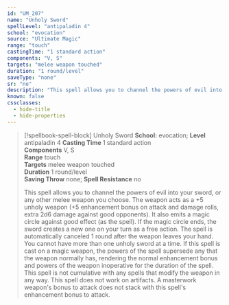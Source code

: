 ```yaml
---
id: "UM_207"
name: "Unholy Sword"
spellLevel: "antipaladin 4"
school: "evocation"
source: "Ultimate Magic"
range: "touch"
castingTime: "1 standard action"
components: "V, S"
targets: "melee weapon touched"
duration: "1 round/level"
saveType: "none"
sr: "no"
description: "This spell allows you to channel the powers of evil into your sword, or any other melee weapon you choose. The weapon acts as a +5 unholy weapon (+5 enhancement bonus on attack and damage rolls, extra 2d6 damage against good opponents).  It also emits a magic circle against good effect (as the spell). If the magic circle ends, the sword creates a new one on your turn as a free action. The spell is automatically canceled 1 round after the weapon leaves your hand. You cannot have more than one unholy sword at a time.  If this spell is cast on a magic weapon, the powers of the spell supersede any that the weapon normally has, rendering the normal enhancement bonus and powers of the weapon inoperative for the duration of the spell. This spell is not cumulative with any spells that modify the weapon in any way.  This spell does not work on artifacts. A masterwork weapon's bonus to attack does not stack with this spell's enhancement bonus to attack."
known: false
cssclasses:
  - hide-title
  - hide-properties
---
```


> [!spellbook-spell-block] Unholy Sword
> **School:** evocation; **Level** antipaladin 4
> **Casting Time** 1 standard action  
> **Components** V, S  
> **Range** touch  
> **Targets** melee weapon touched  
> **Duration** 1 round/level  
> **Saving Throw** none; **Spell Resistance** no
> 
> This spell allows you to channel the powers of evil into your sword, or any other melee weapon you choose. The weapon acts as a +5 unholy weapon (+5 enhancement bonus on attack and damage rolls, extra 2d6 damage against good opponents).  It also emits a magic circle against good effect (as the spell). If the magic circle ends, the sword creates a new one on your turn as a free action. The spell is automatically canceled 1 round after the weapon leaves your hand. You cannot have more than one unholy sword at a time.  If this spell is cast on a magic weapon, the powers of the spell supersede any that the weapon normally has, rendering the normal enhancement bonus and powers of the weapon inoperative for the duration of the spell. This spell is not cumulative with any spells that modify the weapon in any way.  This spell does not work on artifacts. A masterwork weapon's bonus to attack does not stack with this spell's enhancement bonus to attack.